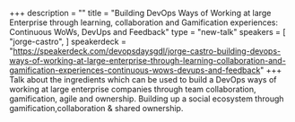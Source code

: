 +++
description = ""
title = "Building DevOps Ways of Working at large Enterprise through learning, collaboration and Gamification experiences: Continuous WoWs, DevUps and Feedback"
type = "new-talk"
speakers = [
        "jorge-castro",
]
speakerdeck = "https://speakerdeck.com/devopsdaysgdl/jorge-castro-building-devops-ways-of-working-at-large-enterprise-through-learning-collaboration-and-gamification-experiences-continuous-wows-devups-and-feedback"
+++
Talk about the ingredients which can be used to build a DevOps ways of working at large enterprise companies through team collaboration, gamification, agile and ownership. Building up a social ecosystem through gamification,collaboration & shared ownership.
